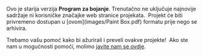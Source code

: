 Ovo je starija verzija **Program za bojanje**. Trenutačno ne uključuje najnovije sadržaje ni korisničke značajke web stranice projekata.  Projekt će biti privremeno dostupan u [ovom](images/Paint Box.pdf) formatu prije nego se arhivira.

Trebamo vašu pomoć kako bi ažurirali i preveli ovakve projekte!  Ako ste nam u mogućnosti pomoći, molimo [javite nam se ovdje](https://rpf.io/translators).
